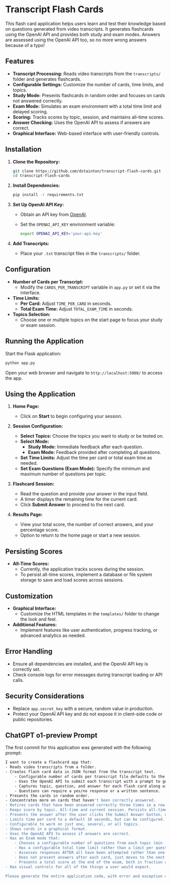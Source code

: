 # Transcript Flash Cards

This flash card application helps users learn and test their knowledge based on questions generated from video transcripts. It generates flashcards using the OpenAI API and provides both study and exam modes. Answers are assessed using the OpenAI API too, so no more wrong answers because of a typo!

## Features

- **Transcript Processing:** Reads video transcripts from the `transcripts/` folder and generates flashcards.
- **Configurable Settings:** Customize the number of cards, time limits, and topics.
- **Study Mode:** Presents flashcards in random order and focuses on cards not answered correctly.
- **Exam Mode:** Simulates an exam environment with a total time limit and delayed scoring.
- **Scoring:** Tracks scores by topic, session, and maintains all-time scores.
- **Answer Checking:** Uses the OpenAI API to assess if answers are correct.
- **Graphical Interface:** Web-based interface with user-friendly controls.

## Installation

1. **Clone the Repository:**

   ```bash
   git clone https://github.com/dstainton/transcript-flash-cards.git
   cd transcript-flash-cards
   ```

2. **Install Dependencies:**

   ```bash
   pip install -r requirements.txt
   ```

3. **Set Up OpenAI API Key:**

   - Obtain an API key from [OpenAI](https://openai.com/).
   - Set the `OPENAI_API_KEY` environment variable:

     ```bash
     export OPENAI_API_KEY='your-api-key'
     ```

4. **Add Transcripts:**

   - Place your `.txt` transcript files in the `transcripts/` folder.

## Configuration

- **Number of Cards per Transcript:**
  - Modify the `CARDS_PER_TRANSCRIPT` variable in `app.py` or set it via the interface.
- **Time Limits:**
  - **Per Card:** Adjust `TIME_PER_CARD` in seconds.
  - **Total Exam Time:** Adjust `TOTAL_EXAM_TIME` in seconds.
- **Topics Selection:**
  - Choose one or multiple topics on the start page to focus your study or exam session.

## Running the Application

Start the Flask application:

```bash
python app.py
```

Open your web browser and navigate to `http://localhost:5000/` to access the app.

## Using the Application

1. **Home Page:**
   - Click on **Start** to begin configuring your session.

2. **Session Configuration:**
   - **Select Topics:** Choose the topics you want to study or be tested on.
   - **Select Mode:**
     - **Study Mode:** Immediate feedback after each question.
     - **Exam Mode:** Feedback provided after completing all questions.
   - **Set Time Limits:** Adjust the time per card or total exam time as needed.
   - **Set Exam Questions (Exam Mode):** Specify the minimum and maximum number of questions per topic.

3. **Flashcard Session:**
   - Read the question and provide your answer in the input field.
   - A timer displays the remaining time for the current card.
   - Click **Submit Answer** to proceed to the next card.

4. **Results Page:**
   - View your total score, the number of correct answers, and your percentage score.
   - Option to return to the home page or start a new session.

## Persisting Scores

- **All-Time Scores:**
  - Currently, the application tracks scores during the session.
  - To persist all-time scores, implement a database or file system storage to save and load scores across sessions.

## Customization

- **Graphical Interface:**
  - Customize the HTML templates in the `templates/` folder to change the look and feel.
- **Additional Features:**
  - Implement features like user authentication, progress tracking, or advanced analytics as needed.

## Error Handling

- Ensure all dependencies are installed, and the OpenAI API key is correctly set.
- Check console logs for error messages during transcript loading or API calls.

## Security Considerations

- Replace `app.secret_key` with a secure, random value in production.
- Protect your OpenAI API key and do not expose it in client-side code or public repositories.

## ChatGPT o1-preview Prompt

The first commit for this application was generated with the following prompt:

```bash
I want to create a flashcard app that:
- Reads video transcripts from a folder.
- Creates flash card data in JSON format from the transcript text.
    - Configurable number of cards per transcript file defaults to the 10 most important pieces of information.
    - Uses the OpenAI API to submit each transcript with a prompt to generate the JSON data.
    - Captures topic, question, and answer for each flash card along with the transcript filename.
    - Questions can require a yes/no response or a written sentence.
- Presents the cards in random order.
- Concentrates more on cards that haven't been correctly answered.
- Retires cards that have been answered correctly three times in a row.
- Keeps score by topic. All-time and current session. Persists all-time score.
- Presents the answer after the user clicks the Submit Answer button, or after time expires.
- Limits time per card to a default 10 seconds, but can be configured.
- Configurable to work on just one, several, or all topics.
- Shows cards in a graphical format.
- Uses the OpenAI API to assess if answers are correct.
- Has an Exam mode that:
    - Chooses a configurable number of questions from each topic (min - max).
    - Has a configurable total time limit rather than a limit per question. Default to 10 minutes.
    - Assesses responses AFTER all have been attempted rather than one at a time.
    - Does not present answers after each card, just moves to the next.
    - Presents a total score at the end of the exam, both in fraction and percentage formats.
- Has visual controls for all of the things a user would expect.

Please generate the entire application code, with error and exception checking, brief comments, and a user guide in markdown format.
```
